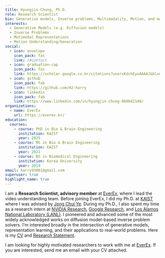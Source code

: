 ```yaml
---
title: Hyungjin Chung, Ph.D.
role: Research Scientist
bio: Generative models, Inverse problems, Multimodality, Motion, and more.
interests:
  - Generative Models (e.g. Diffusion models)
  - Inverse Problems
  - Mutimodal Representations
  - Motion Understanding/Generation
social:
  - icon: envelope
    icon_pack: fas
    link: /#contact
  - icon: graduation-cap
    icon_pack: fas
    link: https://scholar.google.co.kr/citations?user=KdchEyoAAAAJ&hl=en
  - icon: github
    icon_pack: fab
    link: https://github.com/HJ-harry
  - icon: linkedin
    icon_pack: fab
    link: https://www.linkedin.com/in/hyungjin-chung-060b42148/
organizations:
  - name: EverEx
    url: https://everex.kr/
education:
  courses:
    - course: PhD in Bio & Brain Engineering
      institution: KAIST
      year: 2025
    - course: MS in Bio & Brain Engineering
      institution: KAIST
      year: 2021
    - course: BS in Biomedical Engineering
      institution: Korea University
      year: 2019
email: harry93001@gmail.com
superuser: true
highlight_name: true
---
```

I am a **Research Scientist, advisory member** at [EverEx](https://everex.kr/), where I lead the video understanding team. Before joining EverEx, I did my Ph.D. at [KAIST](https://www.kaist.ac.kr/en/) where I was advised by [Jong Chul Ye](https://bispl.weebly.com/). During my Ph.D., I also spent my time as a research intern at [NVIDIA Research](https://www.nvidia.com/en-us/research/), [Google Research](https://research.google/), and [Los Alamos National Laboratory (LANL)](https://www.lanl.gov/). I pioneered and advanced some of the most widely acknowledged works on diffusion model-based inverse problem solvers. I'm interested broadly in the intersection of generative models, representation learning, and their applications to real-world problems. Here is my [CV](https://github.com/HJ-harry/blog-test/blob/master/static/media/CV_Hyungjin_Chung.pdf) and [Research Statement](https://github.com/HJ-harry/blog-test/blob/master/static/media/Research_Statement_Hyungjin_Chung.pdf).

I am looking for highly motivated researchers to work with me at [EverEx](https://everex.kr/). If you are interested, send me an email with your CV attached.

<!-- {{< icon name="download" pack="fas" >}} Download my {{< staticref "media/CV_Hyungjin_Chung.pdf" "newtab" >}}CV{{< /staticref >}}. -->